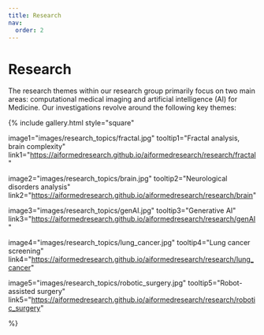 ```yaml
---
title: Research
nav:
  order: 2
---
```


# <i class="fas research"></i>Research

The research themes within our research group primarily focus on two main areas: computational medical imaging and artificial intelligence (AI) for Medicine. Our investigations revolve around the following key themes:

{%
  include gallery.html
  style="square"

  image1="images/research_topics/fractal.jpg"
  tooltip1="Fractal analysis, brain complexity"
  link1="https://aiformedresearch.github.io/aiformedresearch/research/fractal"

  image2="images/research_topics/brain.jpg"
  tooltip2="Neurological disorders analysis"
  link2="https://aiformedresearch.github.io/aiformedresearch/research/brain"
  
  image3="images/research_topics/genAI.jpg"
  tooltip3="Generative AI"
  link3="https://aiformedresearch.github.io/aiformedresearch/research/genAI"
  
  image4="images/research_topics/lung_cancer.jpg"
  tooltip4="Lung cancer screening"
  link4="https://aiformedresearch.github.io/aiformedresearch/research/lung_cancer"
  
  image5="images/research_topics/robotic_surgery.jpg"
  tooltip5="Robot-assisted surgery"
  link5="https://aiformedresearch.github.io/aiformedresearch/research/robotic_surgery"


%}
